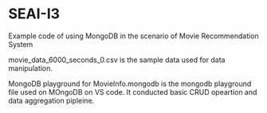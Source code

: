 # SEAI-I3
Example code of using MongoDB in the scenario of Movie Recommendation System

movie_data_6000_seconds_0.csv is the sample data used for data manipulation.

MongoDB playground for MovieInfo.mongodb is the mongodb playground file used on MOngoDB on VS code.
It conducted basic CRUD opeartion and data aggregation pipleine.

